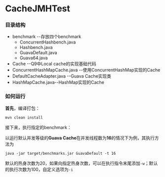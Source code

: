 # CacheJMHTest
### 目录结构
* benchmark --存放四个benchmark
    * ConcurrentHashbench.java
    * Hashbench.java
    * GuavaDefault.java
    * Guava64.java
* Cache --Q9中Local cache的实现基础代码
* ConcurrentHashMapCache.java --使用ConcurrentHashMap实现的Cache
* DefaultCacheAdapter.java --Guava Cache实现类
* HashMapCache.java--HashMap实现的Cache

### 如何运行
**首先**，编译打包：
```
mvn clean install
```
接下来，执行指定的benchmark：

以运行默认并发等级的**Guava Cache**在并发线程数为**16**的情况下为例，其执行方法为
```
java -jar target/benchmarks.jar GuavaDefault -t 16
```
默认的热身次数为20，如果向指定热身次数，可以在执行指令末尾添加`-w`；默认的执行次数为100，自定义选项为`-i`

